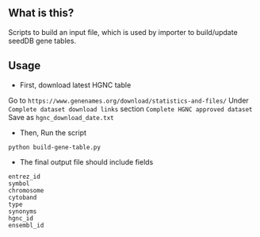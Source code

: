 ## What is this? 

Scripts to build an input file, which is used by importer to build/update seedDB gene tables.

## Usage

- First, download latest HGNC table

Go to `https://www.genenames.org/download/statistics-and-files/`
Under `Complete dataset download links` section `Complete HGNC approved dataset`
Save as `hgnc_download_date.txt`

- Then, Run the script

```
python build-gene-table.py
```
- The final output file should include fields

```
entrez_id
symbol
chromosome
cytoband
type
synonyms
hgnc_id
ensembl_id
```
